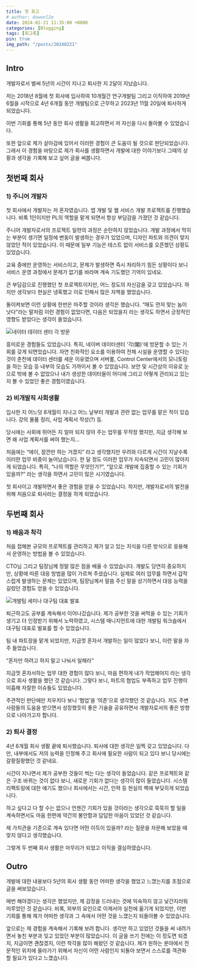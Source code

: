 ```yaml
---
title: 첫 회고
# author: dowonl2e
date: 2024-02-21 11:35:00 +0800
categories: [Blogging]
tags: [회고록]
pin: true
img_path: "/posts/20240221"
---
```


## Intro

개발자로서 벌써 5년의 시간이 지나고 퇴사한 지 2달이 지났습니다.

저는 2018년 8월에 첫 회사에 입사하여 10개월간 연구개발팀 그리고 이직하여 2019년 6월을 시작으로 4년 6개월 동안 개발팀으로 근무하고 2023년 11월 20일에 퇴사하게 되었습니다.

이번 기회를 통해 5년 동안 회사 생활을 회고하면서 저 자신을 다시 돌아볼 수 있었습니다.

또한 앞으로 제가 살아감에 있어서 이러한 경험이 큰 도움이 될 것으로 판단되었습니다. 그래서 이 경험을 바탕으로 제가 회사를 생활하면서 개발에 대한 이야기보다 그때의 상황과 생각을 기록해 보고 싶어 글을 써봅니다.

## 첫번째 회사

### 1) 주니어 개발자

첫 회사에서 개발자는 저 혼자였습니다. 앱 개발 및 웹 서비스 개발 프로젝트를 진행했습니다. 비록 1인이지만 PL의 역할을 맡게 되면서 항상 부담감을 가졌던 것 같습니다.

주니어 개발자로서의 프로젝트 일련의 과정은 순탄하지 않았습니다. 개발 과정에서 막히는 부분이 생기면 일정에 변동이 발생하는 경우가 있었으며, 디자인 파트와 의견이 맞지 않았던 적이 있었습니다. 이 때문에 일부 기능은 테스트 없이 서비스를 오픈했던 상황도 있었습니다.

교육 중에만 운영하는 서비스이고, 문제가 발생하면 즉시 처리하기 힘든 상황이다 보니 서비스 운영 과정에서 문제가 없기를 바라며 계속 기도했던 기억이 있네요.

큰 부담감으로 진행했던 첫 프로젝트이지만, 어느 정도의 자신감을 갖고 있었습니다. 하지만 생각보다 현실은 냉혹했고 이로 인해서 많은 자책을 했었습니다.

돌이켜보면 이런 상황에 한번은 마주할 것이라 생각은 했습니다. “매도 먼저 맞는 놈이 낫다”라는 말처럼 이런 경험이 없었다면, 다음은 되었을지 라는 생각도 하면서 긍정적인 영향도 받았다는 생각이 들었습니다.

![네이터 데이터 센터 각 방문]({{site.url}}/assets/img/first/1_naver_datacenter.jpeg)

흥미로운 경험들도 있었습니다. 특히, 네이버 데이터센터 '각(閣)'에 방문할 수 있는 기회를 갖게 되면었습니다. 자연 친화적인 요소를 이용하여 전체 시설을 운영할 수 있다는 것이 춘천에 데이터 센터를 세운 이유였으며 서버룸, Control Center에서의 모니토링을 하는 모습 등 내부의 모습도 가까이서 볼 수 있었습니다. 보안 및 시간상의 이유로 눈으로 밖에 볼 수 없었으나 내가 생성한 데이터들이 어디에 그리고 어떻게 관리되고 있는지 볼 수 있었던 좋은 경험이였습니다.

### 2) 비개발직 사회생활

입사한 지 어느덧 8개월이 지나고 어느 날부터 개발과 관련 없는 업무를 맡은 적이 있습니다. 강의 물품 정리, 사업 계획서 작성(?) 등.

당시에는 사회에 뛰어든 지 얼마 되지 않아 주는 업무를 무작정 했지만, 지금 생각해 보면 왜 사업 계획서를 써야 했는지…

처음에는 “에이, 잠깐만 하는 거겠지” 라고 생각했지만 우려와 다르게 시간이 지날수록 이러한 업무 비중이 늘어났습니다. 한 달 정도 이러한 업무가 지속되면서 고민이 많아지게 되었습니다. 특히, “나의 역할은 무엇인가?”, “앞으로 개발에 집중할 수 있는 기회가 있을까?” 라는 생각을 하면서 고민이 많은 시기였습니다.

첫 회사이고 개발하면서 좋은 경험을 얻을 수 있었습니다. 하지만, 개발자로서의 발전을 위해 처음으로 퇴사라는 결정을 하게 되었습니다.

## 두번째 회사

### 1) 배움과 착각

처음 접해본 규모의 프로젝트를 관리하고 제가 알고 있는 지식을 다른 방식으로 응용해서 운영하는 방법을 볼 수 있었습니다.

CTO님 그리고 팀장님께 정말 많은 점을 배울 수 있었습니다. 개발도 당연히 중요하지만, 상황에 따른 대응 방법을 많이 가르쳐 주셨습니다. 실제로 여러 업무를 하면서 갑작스럽게 발생하는 문제는 있었으며, 팀장님께서 말씀 주신 말을 상기하면서 대응 능력을 길렀던 경험도 얻을 수 있었습니다.

![개발팀 세미나 대구팀 대표 발표]({{site.url}}/assets/img/first/2_seminar.png)

퇴근하고도 공부를 계속해서 이어나갔습니다. 제가 공부한 것을 써먹을 수 있는 기회가 생기고 더 인정받기 위해서 노력하였고, 시스템 매니지먼트에 대한 개발팀 워크숍에서 대구팀 대표로 발표를 할 수 있었습니다.

팀 내 파트장을 맡게 되었지만, 지금껏 혼자서 개발하는 일이 많았다 보니, 이런 말을 자주 들었습니다.

“혼자만 하려고 하지 말고 나눠서 일해라”

지금껏 혼자서하는 업무 대한 경험이 많다 보니, 마음 편하게 내가 작업해야지 라는 생각으로 회사 생활을 했던 것 같습니다. 그렇다 보니, 파트의 협업도 부족하고 업무 진행이 미흡해 자잘한 이슈들도 있었습니다.

주관적인 판단에만 치우치다 보니 ‘협업’을 ‘의존’으로 생각했던 것 같습니다. 저도 주변 사람들의 도움을 받으면서 성장했듯이 좋은 기술을 공유하면서 개발자로서의 좋은 방향으로 나아가고자 합니다.

### 2) 퇴사 결정

4년 6개월 회사 생활 끝에 퇴사했습니다. 퇴사에 대한 생각은 일찍 갖고 있었습니다. 다만, 내부에서도 저의 능력을 인정해 주고 회사에 필요한 사람이 되고 있다 보니 당시에는 갈팡질팡했던 것 같네요.

시간이 지나면서 제가 공부한 것들이 썩는 다는 생각이 들었습니다. 같은 프로젝트와 같은 구조 바뀌는 것이 없다 보니, 새로운 기회가 없다는 생각이 많이 들었습니다. 시스템 리팩토링에 대한 얘기도 했으나 회사에서는 시간, 인력 등 현실의 벽에 부딪히게 되었습니다.

하고 싶다고 다 할 수는 없으나 언젠간 기회가 있을 것이라는 생각으로 묵묵히 할 일을 계속하면서도 마음 한편에 약간의 불안함과 답답한 마음이 있었던 것 같습니다.

제 가치관을 기준으로 계속 있다면 어떤 이득이 있을까? 라는 질문을 자문해 보았을 때 맞지 않다고 생각했습니다.

그렇게 두 번째 회사 생활은 마무리가 되었고 이직을 결심하였습니다.

## Outro

개발에 대한 내용보다 5년의 회사 생활 동안 어떠한 생각을 했었고 느꼈는지를 초점으로 글을 써보았습니다.

매번 해야겠다는 생각은 했었지만, 제 감정을 드러내는 것에 익숙하지 않고 낯간지러워 미루었던 것 같습니다. 비록, 외부의 요인으로 이제서야 실천에 옮기게 되었지만, 이번 기회를 통해 제가 어떠한 생각과 그 속에서 어떤 것을 느꼈는지 되돌아볼 수 있었습니다.

앞으로는 제 경험을 계속해서 기록해 보려 합니다. 생각만 하고 있었던 것들을 써 내려가면서 놓친 부분과 잊고 있었던 부분이 많았습니다. 이 글을 쓰기 전에는 이 정도면 되겠지, 지금이면 괜찮겠지, 이런 착각을 많이 해왔던 것 같습니다. 제가 원하는 분야에서 전문적인 위치에 올라가기 위해서 자신이 어떤 사람인지 되돌아 보면서 스스로를 객관화 할 필요가 있다고 느꼈습니다.
